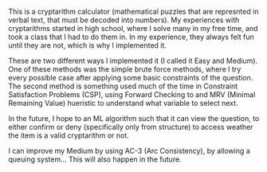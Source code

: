 This is a cryptarithm calculator (mathematical puzzles that are represnted in verbal text, that must be decoded into numbers). My experiences with cryptarithms started in high school, where I solve many in my free time, and took a class that I had to do them in. In my experience, they always felt fun until they are not, which is why I implemented it.


These are two different ways I implemented it (I called it Easy and Medium). One of these methods was the simple brute force methods, where I try every possible case after applying some basic constraints of the question. The second method is something used much of the time in Constraint Satisfaction Problems (CSP), using Forward Checking to and MRV (Minimal Remaining Value) hueristic to understand what variable to select next.

In the future, I hope to an ML algorithm such that it can view the question, to either confirm or deny (specifically only from structure) to access weather the item is a valid cryptarithm or not.

I can improve my Medium by using AC-3 (Arc Consistency), by allowing a queuing system... This will also happen in the future.